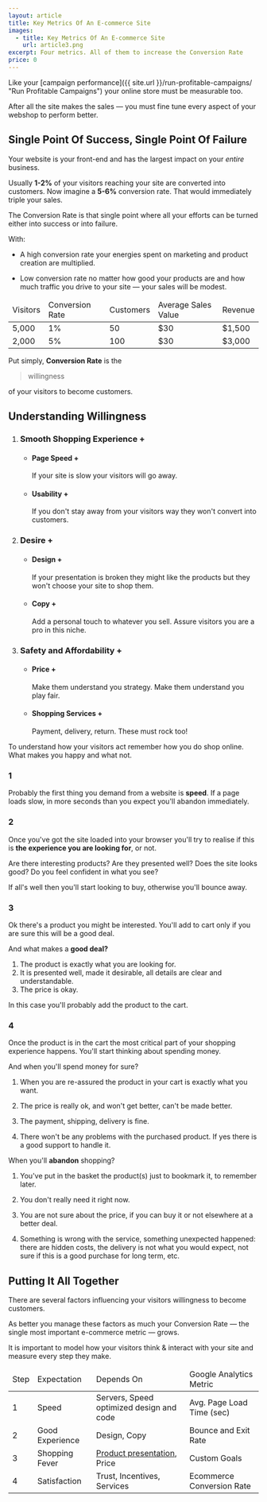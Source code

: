 ```yaml
---
layout: article
title: Key Metrics Of An E-commerce Site
images:
  - title: Key Metrics Of An E-commerce Site
    url: article3.png
excerpt: Four metrics. All of them to increase the Conversion Rate
price: 0
---
```


Like your [campaign performance]({{ site.url }}/run-profitable-campaigns/ "Run Profitable Campaigns") 
your online store must be measurable too.

After all the site makes the sales &mdash; you must fine tune every aspect 
of your webshop to perform better.

## Single Point Of Success, Single Point Of Failure

Your website is your front-end and has the largest impact on your *entire* business. 

Usually **1-2%** of your visitors reaching your site are converted into customers. 
Now imagine a **5-6%** conversion rate. 
That would immediately triple your sales.

The Conversion Rate is that single point where all your efforts can be turned either
into success or into failure.

With:

* A high conversion rate your energies spent on marketing and product
creation are multiplied. 

* Low conversion rate no matter how good your products are and how much 
traffic you drive to your site &mdash; your sales will be modest.

<table id="conversion-rate" class="desktop">
  <thead>
  <tr>
    <td class="highlight">Visitors</td>
    <td class="highlight">Conversion Rate</td>
    <td class="highlight">Customers</td>
    <td class="highlight">Average Sales Value</td>
    <td class="highlight">Revenue</td>
  </tr>
  </thead>
  
  <tbody>
  <tr>
    <td>5,000</td>
    <td>1%</td>
    <td>50</td>
    <td>$30</td>
    <td>$1,500</td>
  </tr>
  
  <tr>
    <td>2,000</td>
    <td>5%</td>
    <td>100</td>
    <td>$30</td>
    <td>$3,000</td>
  </tr>  
  </tbody>
</table>

<div class="block">
<div id="chart_conversion_rate" class="chart"></div>
</div>


Put simply, **Conversion Rate** is the

> willingness 

of your visitors to become customers.


## Understanding Willingness

<div id="infogr" class="article3 block">

  <ol>
    <li>
      <h3>Smooth Shopping Experience <span class="plus">+</span></h3>
      <ul>
        <li>
          <h4>Page Speed <span class="plus">+</span></h4>
          <div>
            If your site is slow your visitors will go away.
          </div>
        </li>
        <li>
          <h4>Usability <span class="plus">+</span></h4>
          <div>
            If you don't stay away from your visitors way they won't
            convert into customers.
          </div>
        </li>
      </ul>
    </li>
    <li>
      <h3>Desire <span class="plus">+</span></h3>
      <ul>
        <li>
          <h4>Design <span class="plus">+</span></h4>
          <div>
            If your presentation is broken they might like the products
            but they won't choose your site to shop them.
          </div>
        </li>
        <li>
          <h4>Copy <span class="plus">+</span></h4>
          <div>
            Add a personal touch to whatever you sell. Assure visitors
            you are a pro in this niche.
          </div>
        </li>
      </ul>
    </li>
    <li>
      <h3>Safety and Affordability <span class="plus">+</span></h3>
      <ul>
        <li>
          <h4>Price <span class="plus">+</span></h4>
          <div>
            Make them understand you strategy. Make them understand
            you play fair. 
          </div>
        </li>
        <li>
          <h4>Shopping Services <span class="plus">+</span></h4>
          <div>
            Payment, delivery, return. These must rock too!
          </div>
        </li>
      </ul>
    </li>
  </ol>
</div>

To understand how your visitors act remember how you do shop online.
What makes you happy and what not.

### 1

Probably the first thing you demand from a website is **speed**.
If a page loads slow, in more seconds than you expect 
you'll abandon immediately.


### 2

Once you've got the site loaded into your browser you'll try to realise
if this is **the experience you are looking for**, or not.

Are there interesting products? Are they presented well?
Does the site looks good? Do you feel confident in what you see?

If all's well then you'll start looking to buy, otherwise you'll bounce away.


### 3

Ok there's a product you might be interested.
You'll add to cart only if you are sure this will be a good deal.

And what makes a **good deal?**

1. The product is exactly what you are looking for.
2. It is presented well, made it desirable, all details are clear and understandable.
3. The price is okay.

In this case you'll probably add the product to the cart.


### 4

Once the product is in the cart the most critical part of your 
shopping experience happens.
You'll start thinking about spending money.

And when you'll spend money for sure?

1. When you are re-assured the product in your cart is exactly what you want.

2. The price is really ok, and won't get better, can't be made better.

3. The payment, shipping, delivery is fine.

4. There won't be any problems with the purchased product. If yes there is
a good support to handle it.

When you'll **abandon** shopping?

1. You've put in the basket the product(s) just to bookmark it, to
remember later.

2. You don't really need it right now.

3. You are not sure about the price, if you can buy it or not elsewhere at a
better deal.

4. Something is wrong with the service, something unexpected happened: 
there are hidden costs, the delivery is not what you would expect, 
not sure if this is a good purchase for long term, etc.

## Putting It All Together

There are several factors influencing your visitors willingness to become
customers.

As better you manage these factors as much your Conversion Rate &mdash; 
the single most important e-commerce metric &mdash; grows.

It is important to model how your visitors think & interact with your site
and measure every step they make.

<table id="key-metrics" class="desktop">
  <thead>
  <tr>
    <td class="highlight">Step</td>
    <td class="highlight">Expectation</td>
    <td class="highlight">Depends On</td>
    <td class="highlight">Google Analytics Metric</td>
  </tr>
  </thead>
  
  <tbody>
  <tr>
    <td>1</td>
    <td>Speed</td>
    <td>Servers, Speed optimized design and code</td>
    <td>Avg. Page Load Time (sec)</td>
  </tr>
  
  <tr>
    <td>2</td>
    <td>Good Experience</td>
    <td>Design, Copy</td>
    <td>Bounce and Exit Rate</td>
  </tr>  
  
  <tr>
    <td>3</td>
    <td>Shopping Fever</td>
    <td><a href="{{ site.url }}/the-product-is-the-marketing/" title="The Product Is The Marketing">Product presentation</a>, Price</td>
    <td>Custom Goals</td>
  </tr>  
  
  <tr>
    <td>4</td>
    <td>Satisfaction</td>
    <td>Trust, Incentives, Services</td>
    <td>Ecommerce Conversion Rate</td>
  </tr>  
  </tbody>
</table>



&nbsp;




